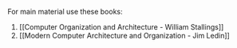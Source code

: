 For main material use these books:

1. [[Computer Organization and Architecture - William Stallings]]
2. [[Modern Computer Architecture and Organization - Jim Ledin]]



